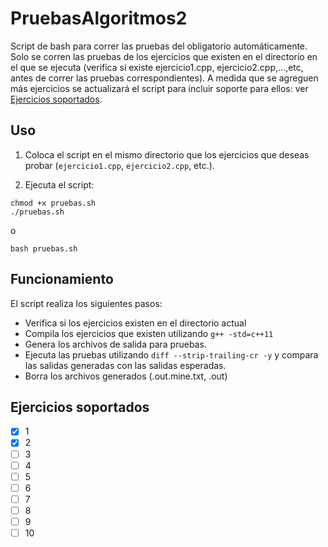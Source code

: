 # PruebasAlgoritmos2  
Script de bash para correr las pruebas del obligatorio automáticamente. 
Solo se corren las pruebas de los ejercicios que existen en el directorio en el que se ejecuta (verifica si existe ejercicio1.cpp, ejercicio2.cpp,...,etc, antes de correr las pruebas correspondientes).
A medida que se agreguen más ejercicios se actualizará el script para incluir soporte para ellos: ver [Ejercicios soportados](#ejercicios-soportados).

## Uso

1. Coloca el script en el mismo directorio que los ejercicios que deseas probar (`ejercicio1.cpp`, `ejercicio2.cpp`, etc.).

2. Ejecuta el script:

```  
chmod +x pruebas.sh  
./pruebas.sh  
```  
o
```  
bash pruebas.sh  
```  
## Funcionamiento

El script realiza los siguientes pasos:

- Verifica si los ejercicios existen en el directorio actual
- Compila los ejercicios que existen utilizando `g++ -std=c++11`
- Genera los archivos de salida para pruebas.
- Ejecuta las pruebas utilizando `diff --strip-trailing-cr -y` y compara las salidas generadas con las salidas esperadas.
- Borra los archivos generados (.out.mine.txt, .out)
## Ejercicios soportados
- [x] 1
- [x] 2
- [ ] 3
- [ ] 4
- [ ] 5
- [ ] 6
- [ ] 7
- [ ] 8
- [ ] 9
- [ ] 10
